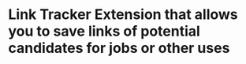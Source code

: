 # Link Tracker Extension that allows you to save links of potential candidates for jobs or other uses

